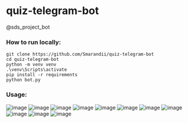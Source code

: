 # quiz-telegram-bot
@sds_project_bot


### How to run locally:
```shell
git clone https://github.com/Smarandii/quiz-telegram-bot
cd quiz-telegram-bot
python -m venv venv
.\venv\Scripts\activate
pip install -r requirements
python bot.py
```

### Usage:
![image](https://user-images.githubusercontent.com/48328325/201468243-f2aa3239-e4dd-425b-ae21-327c2a7d0c6a.png)
![image](https://user-images.githubusercontent.com/48328325/201468259-9f145fd9-661e-4579-a6fa-574010ec6215.png)
![image](https://user-images.githubusercontent.com/48328325/201468265-426478b9-dbaa-435f-b459-115987a77978.png)
![image](https://user-images.githubusercontent.com/48328325/201468272-1a658ec0-fd0a-4262-a582-57dc5379a085.png)
![image](https://user-images.githubusercontent.com/48328325/201468289-14ce4460-2300-4dac-8a4b-639c9191164e.png)
![image](https://user-images.githubusercontent.com/48328325/201468294-4e34bf22-ee13-4a67-8ed7-255a3f334a51.png)
![image](https://user-images.githubusercontent.com/48328325/201468300-26d505f4-b409-4351-83af-406f0c86de45.png)
![image](https://user-images.githubusercontent.com/48328325/201468306-9d943ddd-8cad-4aa2-a487-6af1887545f2.png)
![image](https://user-images.githubusercontent.com/48328325/201468311-117f90ec-7ecb-45d8-9346-17725cd059e2.png)
![image](https://user-images.githubusercontent.com/48328325/201468342-8ba3962d-665d-4c7b-b079-108d340272a7.png)
![image](https://user-images.githubusercontent.com/48328325/201468361-edd649d3-fe6d-4240-8861-244a75b85820.png)


